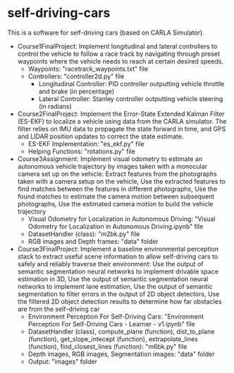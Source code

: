 # self-driving-cars
This is a software for self-driving cars (based on CARLA Simulator).
- Course1FinalProject: Implement longitudinal and lateral controllers to control the vehicle to follow a race track by navigating through preset waypoints where the vehicle needs to reach at certain desired speeds.
  - Waypoints: "racetrack_waypoints.txt" file
  - Controllers: "controller2d.py" file
    - Longitudinal Controller: PID controller outputting vehicle throttle and brake (in percentage)
    - Lateral Controller: Stanley controller outputting vehicle steering (in radians)
- Course2FinalProject: Implement the Error-State Extended Kalman Filter (ES-EKF) to localize a vehicle using data from the CARLA simulator. The filter relies on IMU data to propagate the state forward in time, and GPS and LIDAR position updates to correct the state estimate.
  - ES-EKF Implementation: "es_ekf.py" file
  - Helping Functions: "rotations.py" file
- Course3Assignment: Implement visual odometry to estimate an autonomous vehicle trajectory by images taken with a monocular camera set up on the vehicle: Extract features from the photographs taken with a camera setup on the vehicle, Use the extracted features to find matches between the features in different photographs, Use the found matches to estimate the camera motion between subsequent photographs, Use the estimated camera motion to build the vehicle trajectory
  - Visual Odometry for Localization in Autonomous Driving: "Visual Odometry for Localization in Autonomous Driving.ipynb" file
  - DatasetHandler (class): "m2bk.py" file
  - RGB images and Depth frames: "data" folder
- Course3FinalProject: Implement a baseline environmental perception stack to extract useful scene information to allow self-driving cars to safely and reliably traverse their environment: Use the output of semantic segmentation neural networks to implement drivable space estimation in 3D, Use the output of semantic segmentation neural networks to implement lane estimation, Use the output of semantic segmentation to filter errors in the output of 2D object detectors, Use the filtered 2D object detection results to determine how far obstacles are from the self-driving car
  - Environment Perception For Self-Driving Cars: "Environment Perception For Self-Driving Cars - Learner - v1.ipynb" file
  - DatasetHandler (class), compute_plane (function), dist_to_plane (function), get_slope_intecept (function), extrapolate_lines (function), find_closest_lines (function): "m6bk.py" file
  - Depth images, RGB images, Segmentation images: "data" folder
  - Output: "images" folder 
